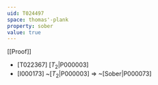 ```yaml
---
uid: T024497
space: thomas'-plank
property: sober
value: true
---
```

[[Proof]]

* [T022367] [$T_2$|P000003]
* [I000173] ~[$T_2$|P000003] => ~[Sober|P000073]

